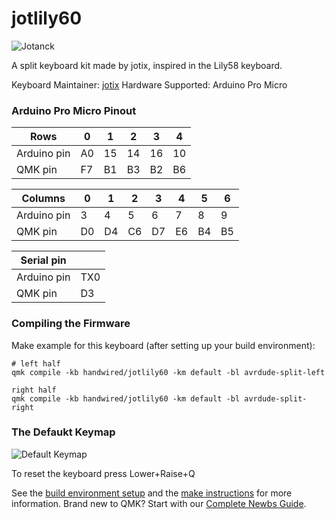 # jotlily60

![Jotanck](https://i.imgur.com/Usv0mlD.jpg)

A split keyboard kit made by jotix, inspired in the Lily58 keyboard.

Keyboard Maintainer: [jotix](https://github.com/jotix)
Hardware Supported: Arduino Pro Micro

### Arduino Pro Micro Pinout

| Rows        | 0  | 1  | 2  | 3  | 4  |
|-------------|----|----|----|----|----|
| Arduino pin | A0 | 15 | 14 | 16 | 10 |
| QMK pin     | F7 | B1 | B3 | B2 | B6 |

| Columns     | 0  | 1  | 2  | 3  | 4  | 5  | 6  |
|-------------|----|----|----|----|----|----|----|
| Arduino pin |  3 |  4 |  5 |  6 |  7 |  8 |  9 |
| QMK pin     | D0 | D4 | C6 | D7 | E6 | B4 | B5 |

| Serial pin  |     |
|-------------|-----|
| Arduino pin | TX0 |
| QMK pin     |  D3 |

### Compiling the Firmware

Make example for this keyboard (after setting up your build environment):
    
    # left half
    qmk compile -kb handwired/jotlily60 -km default -bl avrdude-split-left

    right half
    qmk compile -kb handwired/jotlily60 -km default -bl avrdude-split-right
   
### The Defaukt Keymap

![Default Keymap](https://i.imgur.com/xh7Dmd7.png)

To reset the keyboard press Lower+Raise+Q

See the [build environment setup](https://docs.qmk.fm/#/getting_started_build_tools) and the [make instructions](https://docs.qmk.fm/#/getting_started_make_guide) for more information. Brand new to QMK? Start with our [Complete Newbs Guide](https://docs.qmk.fm/#/newbs).
